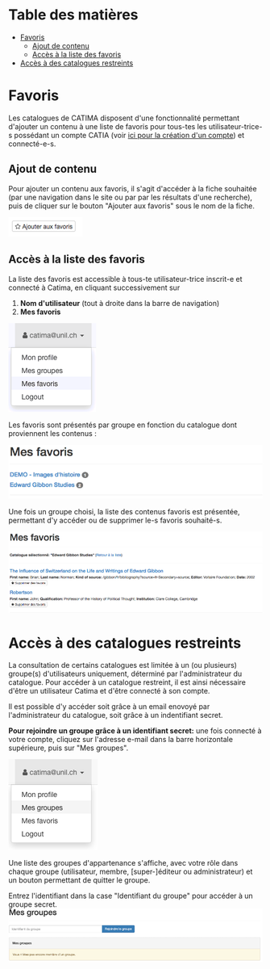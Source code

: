 # Table des matières

<!-- TOC -->

- [Favoris](#favoris)
    - [Ajout de contenu](#ajout-de-contenu)
    - [Accès à la liste des favoris](#accesfavoris)
- [Accès à des catalogues restreints](#accescatrestreints)

<!-- /TOC -->

# Favoris

Les catalogues de CATIMA disposent d'une fonctionnalité permettant d'ajouter un contenu à une liste de favoris pour tous-tes les utilisateur-trice-s possédant un compte CATIA (voir [ici pour la création d'un compte](https://catima.unil.ch/fr/register)) et connecté-e-s.

## Ajout de contenu
Pour ajouter un contenu aux favoris, il s'agit d'accéder à la fiche souhaitée (par une navigation dans le site ou par par les résultats d'une recherche), puis de cliquer sur le bouton "Ajouter aux favoris" sous le nom de la fiche.

![](assets/favs/add_fav.png)

<a id="accesfavoris"></a>
## Accès à la liste des favoris

La liste des favoris est accessible à 
tous-te utilisateur-trice inscrit-e et connecté à Catima, en cliquant successivement sur 

1. **Nom d'utilisateur** (tout à droite dans la barre de navigation)
2. **Mes favoris**

![](assets/favs/access_fav.png)

Les favoris sont présentés par groupe en fonction du catalogue dont proviennent les contenus : 

![](assets/favs/fav_list_group1.png)

Une fois un groupe choisi, la liste des contenus favoris est présentée, permettant d'y accéder ou de supprimer le-s favoris souhaité-s.

![](assets/favs/fav_list_group2.png)

<a id="accescatrestreints"></a>
# Accès à des catalogues restreints

La consultation de certains catalogues est limitée à un (ou plusieurs) groupe(s) d'utilisateurs uniquement, déterminé par l'administrateur du catalogue. Pour accéder à un catalogue restreint, il est ainsi nécessaire d'être un utilisateur Catima et d'être connecté à son compte.

Il est possible d'y accéder soit grâce à un email enovoyé par l'administrateur du catalogue, soit grâce à un indentifiant secret.

**Pour rejoindre un groupe grâce à un identifiant secret:** une fois connecté à votre compte, cliquez sur l'adresse e-mail dans la barre horizontale supérieure, puis sur "Mes groupes". 

![](assets/groups/access_group_list.png)

Une liste des groupes d'appartenance s'affiche, avec votre rôle dans chaque groupe (utilisateur, membre, [super-]éditeur ou administrateur) et un bouton permettant de quitter le groupe.

Entrez l'identifiant dans la case "Identifiant du groupe" pour accéder à un groupe secret.
![](assets/groups/new_groupid.png)